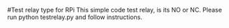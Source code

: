 #Test relay type for RPi
This simple code test relay, is its NO or NC.
Please run python testrelay.py and follow instructions.
